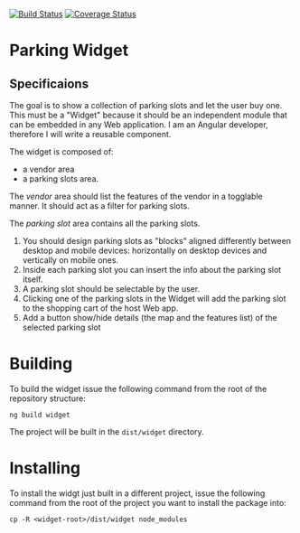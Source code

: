 [![Build Status](https://travis-ci.org/marcobuschini/parking-widget.svg?branch=master)](https://travis-ci.org/marcobuschini/parking-widget)
[![Coverage Status](https://coveralls.io/repos/github/marcobuschini/parking-widget/badge.svg)](https://coveralls.io/github/marcobuschini/parking-widget)

# Parking Widget

## Specificaions

The goal is to show a collection of parking slots and let the user buy one. This must be a "Widget" because it should be an independent module that can be embedded in any Web application. I am an Angular developer, therefore I will write a reusable component.
 
The widget is composed of:
 - a vendor area
 - a parking slots area. 
 
The *vendor* area should list the features of the vendor in a togglable manner. It should act as a filter for parking slots.

The *parking slot* area contains all the parking slots.

1. You should design parking slots as "blocks" aligned differently between desktop and mobile devices: horizontally on desktop devices and vertically on mobile ones.
1. Inside each parking slot you can insert the info about the parking slot itself.
1. A parking slot should be selectable by the user.
1. Clicking one of the parking slots in the Widget will add the parking slot to the shopping cart of the host Web app.
1. Add a button show/hide details (the map and the features list) of the selected parking slot

Building
========

To build the widget issue the following command from the root of the repository structure:
```
ng build widget
```

The project will be built in the ```dist/widget``` directory.

Installing
==========

To install the widgt just built in a different project, issue the following command from the root of the project you want to install the package into:
```
cp -R <widget-root>/dist/widget node_modules
```
